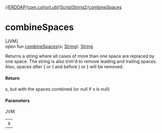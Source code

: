 //[ERDDAP](../../../index.md)/[com.cohort.util](../index.md)/[ScriptString2](index.md)/[combineSpaces](combine-spaces.md)

# combineSpaces

[JVM]\
open fun [combineSpaces](combine-spaces.md)(s: [String](https://docs.oracle.com/en/java/javase/17/docs/api/java.base/java/lang/String.html)): [String](https://docs.oracle.com/en/java/javase/17/docs/api/java.base/java/lang/String.html)

Returns a string where all cases of more than one space are replaced by one space. The string is also trim'd to remove leading and trailing spaces. Also, spaces after &#123; or ( and before ) or &#125; will be removed.

#### Return

s, but with the spaces combined (or null if s is null)

#### Parameters

JVM

| |
|---|
| s |